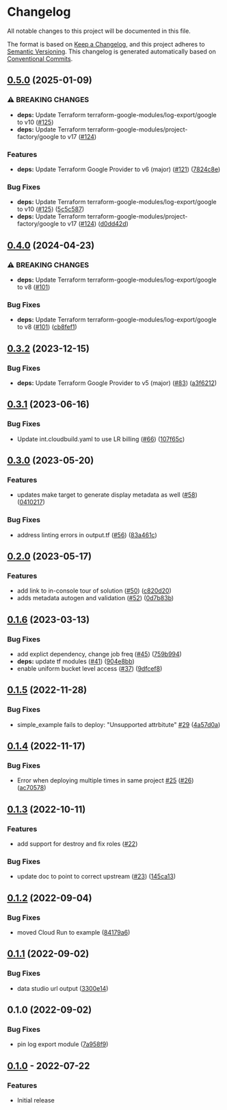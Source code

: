 # Changelog

All notable changes to this project will be documented in this file.

The format is based on
[Keep a Changelog](https://keepachangelog.com/en/1.0.0/),
and this project adheres to
[Semantic Versioning](https://semver.org/spec/v2.0.0.html).
This changelog is generated automatically based on [Conventional Commits](https://www.conventionalcommits.org/en/v1.0.0/).

## [0.5.0](https://github.com/GoogleCloudPlatform/terraform-google-log-analysis/compare/v0.4.0...v0.5.0) (2025-01-09)


### ⚠ BREAKING CHANGES

* **deps:** Update Terraform terraform-google-modules/log-export/google to v10 ([#125](https://github.com/GoogleCloudPlatform/terraform-google-log-analysis/issues/125))
* **deps:** Update Terraform terraform-google-modules/project-factory/google to v17 ([#124](https://github.com/GoogleCloudPlatform/terraform-google-log-analysis/issues/124))

### Features

* **deps:** Update Terraform Google Provider to v6 (major) ([#121](https://github.com/GoogleCloudPlatform/terraform-google-log-analysis/issues/121)) ([7824c8e](https://github.com/GoogleCloudPlatform/terraform-google-log-analysis/commit/7824c8e1d833d52da89aa49b268fff3bb80a598b))


### Bug Fixes

* **deps:** Update Terraform terraform-google-modules/log-export/google to v10 ([#125](https://github.com/GoogleCloudPlatform/terraform-google-log-analysis/issues/125)) ([5c5c587](https://github.com/GoogleCloudPlatform/terraform-google-log-analysis/commit/5c5c587892b68e6725027b04fff087d50e493518))
* **deps:** Update Terraform terraform-google-modules/project-factory/google to v17 ([#124](https://github.com/GoogleCloudPlatform/terraform-google-log-analysis/issues/124)) ([d0dd42d](https://github.com/GoogleCloudPlatform/terraform-google-log-analysis/commit/d0dd42df6154475bbf7d7befc4d6bc8cbb4b500f))

## [0.4.0](https://github.com/GoogleCloudPlatform/terraform-google-log-analysis/compare/v0.3.2...v0.4.0) (2024-04-23)


### ⚠ BREAKING CHANGES

* **deps:** Update Terraform terraform-google-modules/log-export/google to v8 ([#101](https://github.com/GoogleCloudPlatform/terraform-google-log-analysis/issues/101))

### Bug Fixes

* **deps:** Update Terraform terraform-google-modules/log-export/google to v8 ([#101](https://github.com/GoogleCloudPlatform/terraform-google-log-analysis/issues/101)) ([cb8fef1](https://github.com/GoogleCloudPlatform/terraform-google-log-analysis/commit/cb8fef19cd091ad7473ddb77131c9be2e5225958))

## [0.3.2](https://github.com/GoogleCloudPlatform/terraform-google-log-analysis/compare/v0.3.1...v0.3.2) (2023-12-15)


### Bug Fixes

* **deps:** Update Terraform Google Provider to v5 (major) ([#83](https://github.com/GoogleCloudPlatform/terraform-google-log-analysis/issues/83)) ([a3f6212](https://github.com/GoogleCloudPlatform/terraform-google-log-analysis/commit/a3f6212f5bc16cb75dbc0c71681fcc1cb539cf06))

## [0.3.1](https://github.com/GoogleCloudPlatform/terraform-google-log-analysis/compare/v0.3.0...v0.3.1) (2023-06-16)


### Bug Fixes

* Update int.cloudbuild.yaml to use LR billing ([#66](https://github.com/GoogleCloudPlatform/terraform-google-log-analysis/issues/66)) ([107f65c](https://github.com/GoogleCloudPlatform/terraform-google-log-analysis/commit/107f65cd676ff10e7aa2521b480c8da2c695016c))

## [0.3.0](https://github.com/GoogleCloudPlatform/terraform-google-log-analysis/compare/v0.2.0...v0.3.0) (2023-05-20)


### Features

* updates make target to generate display metadata as well ([#58](https://github.com/GoogleCloudPlatform/terraform-google-log-analysis/issues/58)) ([0410217](https://github.com/GoogleCloudPlatform/terraform-google-log-analysis/commit/04102170b3a9a67d5deb0eb372344857626c392a))


### Bug Fixes

* address linting errors in output.tf ([#56](https://github.com/GoogleCloudPlatform/terraform-google-log-analysis/issues/56)) ([83a461c](https://github.com/GoogleCloudPlatform/terraform-google-log-analysis/commit/83a461c66490ee78844758a2bbf91ec6c5bfc4cf))

## [0.2.0](https://github.com/GoogleCloudPlatform/terraform-google-log-analysis/compare/v0.1.6...v0.2.0) (2023-05-17)


### Features

* add link to in-console tour of solution ([#50](https://github.com/GoogleCloudPlatform/terraform-google-log-analysis/issues/50)) ([c820d20](https://github.com/GoogleCloudPlatform/terraform-google-log-analysis/commit/c820d207903be0fb8350b691239a94ab2dff2094))
* adds metadata autogen and validation ([#52](https://github.com/GoogleCloudPlatform/terraform-google-log-analysis/issues/52)) ([0d7b83b](https://github.com/GoogleCloudPlatform/terraform-google-log-analysis/commit/0d7b83bacbb77f02fe1b971035084c207a6841e0))

## [0.1.6](https://github.com/GoogleCloudPlatform/terraform-google-log-analysis/compare/v0.1.5...v0.1.6) (2023-03-13)


### Bug Fixes

* add explict dependency, change job freq ([#45](https://github.com/GoogleCloudPlatform/terraform-google-log-analysis/issues/45)) ([759b994](https://github.com/GoogleCloudPlatform/terraform-google-log-analysis/commit/759b994636265392dbe8c2e4b4e00f94ab8202a3))
* **deps:** update tf modules ([#41](https://github.com/GoogleCloudPlatform/terraform-google-log-analysis/issues/41)) ([904e8bb](https://github.com/GoogleCloudPlatform/terraform-google-log-analysis/commit/904e8bbf9a45f65289b5da1c2e060b72c01c5de7))
* enable uniform bucket level access ([#37](https://github.com/GoogleCloudPlatform/terraform-google-log-analysis/issues/37)) ([9dfcef8](https://github.com/GoogleCloudPlatform/terraform-google-log-analysis/commit/9dfcef81d91b5ac216a28de6fbbd3ca62957c73f))

## [0.1.5](https://github.com/GoogleCloudPlatform/terraform-google-log-analysis/compare/v0.1.4...v0.1.5) (2022-11-28)


### Bug Fixes

* simple_example fails to deploy: "Unsupported attrbitute" [#29](https://github.com/GoogleCloudPlatform/terraform-google-log-analysis/issues/29) ([4a57d0a](https://github.com/GoogleCloudPlatform/terraform-google-log-analysis/commit/4a57d0afef4fd2a86517684b7d485685a7525644))

## [0.1.4](https://github.com/GoogleCloudPlatform/terraform-google-log-analysis/compare/v0.1.3...v0.1.4) (2022-11-17)


### Bug Fixes

* Error when deploying multiple times in same project [#25](https://github.com/GoogleCloudPlatform/terraform-google-log-analysis/issues/25) ([#26](https://github.com/GoogleCloudPlatform/terraform-google-log-analysis/issues/26)) ([ac70578](https://github.com/GoogleCloudPlatform/terraform-google-log-analysis/commit/ac70578f23e870feddfecb83709c6e65bd50a3c5))

## [0.1.3](https://github.com/GoogleCloudPlatform/terraform-google-log-analysis/compare/v0.1.2...v0.1.3) (2022-10-11)

### Features

* add support for destroy and fix roles ([#22](https://github.com/GoogleCloudPlatform/terraform-google-log-analysis/issues/22))

### Bug Fixes

* update doc to point to correct upstream ([#23](https://github.com/GoogleCloudPlatform/terraform-google-log-analysis/issues/23)) ([145ca13](https://github.com/GoogleCloudPlatform/terraform-google-log-analysis/commit/145ca1368f5e3a0dd9fd7d766d49364a67c54cb5))

## [0.1.2](https://github.com/GoogleCloudPlatform/terraform-google-log-analysis/compare/v0.1.1...v0.1.2) (2022-09-04)


### Bug Fixes

* moved Cloud Run to example ([84179a6](https://github.com/GoogleCloudPlatform/terraform-google-log-analysis/commit/84179a69b9fa0da061209eba0997c0f692ffd26f))

## [0.1.1](https://github.com/GoogleCloudPlatform/terraform-google-log-analysis/compare/v0.1.0...v0.1.1) (2022-09-02)


### Bug Fixes

* data studio url output ([3300e14](https://github.com/GoogleCloudPlatform/terraform-google-log-analysis/commit/3300e14bfbbeb5eaef9cb3610847db16b1d45b59))

## 0.1.0 (2022-09-02)


### Bug Fixes

* pin log export module ([7a958f9](https://github.com/GoogleCloudPlatform/terraform-google-log-analysis/commit/7a958f9958109086def3ea92fb8bb2951035c734))

## [0.1.0](https://github.com/terraform-google-modules/terraform-google-log-analysis/releases/tag/v0.1.0) - 2022-07-22

### Features

- Initial release

[0.1.0]: https://github.com/terraform-google-modules/terraform-google-log-analysis/releases/tag/v0.1.0
